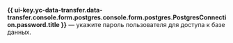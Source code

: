 **{{ ui-key.yc-data-transfer.data-transfer.console.form.postgres.console.form.postgres.PostgresConnection.password.title }}** — укажите пароль пользователя для доступа к базе данных.
